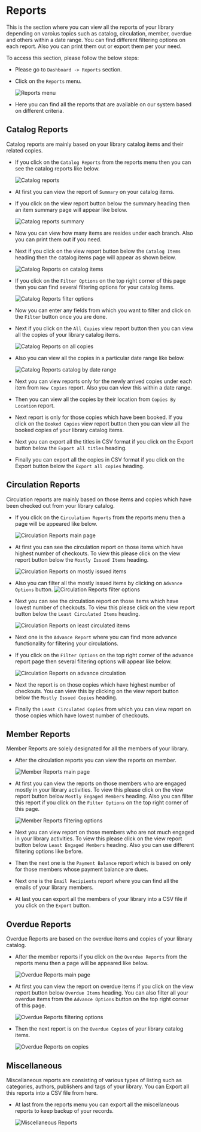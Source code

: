 # Reports

This is the section where you can view all the reports of your library depending on varoius topics such as catalog, circulation, member, overdue and others within a date range. You can find different filtering options on each report. Also you can print them out or export them per your need. 

To access this section, please follow the below steps:

* Please go to `Dashboard -> Reports` section.
* Click on the `Reports` menu.

	![Reports menu](img/reports_menu.png)

* Here you can find all the reports that are available on our system based on different criteria.

## Catalog Reports

Catalog reports are mainly based on your library catalog items and their related copies.

* If you click on the `Catalog Reports` from the reports menu then you can see the catalog reports like below.

	![Catalog reports](img/report_on_catalog.png)

* At first you can view the report of `Summary` on your catalog items. 
* If you click on the view report button below the summary heading then an item summary page will appear like below.

	![Catalog reports summary](img/reports_on_catalog_summary.png)

* Now you can view how many items are resides under each branch. Also you can print them out if you need.
* Next if you click on the view report button below the `Catalog Items` heading then the catalog items page will appear as shown below.

	![Catalog Reports on catalog items](img/reports_on_catalog_item.png)

* If you click on the `Filter Options` on the top right corner of this page then you can find several filtering options for your catalog items.

	![Catalog Reports filter options](img/reports_on_catalog_filter_options.png)

* Now you can enter any fields from which you want to filter and click on the `Filter` button once you are done.
* Next if you click on the `All Copies` view report button then you can view all the copies of your library catalog items.

	![Catalog Reports on all copies](img/reports_on_all_copies.png)

* Also you can view all the copies in a particular date range like below.

	![Catalog Reports catalog by date range](img/reports_on_all_copies_by_date.png)

* Next you can view reports only for the newly arrived copies under each item from `New Copies` report. Also you can view this within a date range.
* Then you can view all the copies by their location from `Copies By Location` report.
* Next report is only for those copies which have been booked. If you click on the `Booked Copies` view report button then you can view all the booked copies of your library catalog items.
* Next you can export all the titles in CSV format if you click on the Export button below the `Export all titles` heading.
* Finally you can export all the copies in CSV format if you click on the Export button below the `Export all copies` heading.


## Circulation Reports

Circulation reports are mainly based on those items and copies which have been checked out from your library catalog.

* If you click on the `Circulation Reports` from the reports menu then a page will be appeared like below.

	![Circulation Reports main page](img/report_on_circulation.png)

* At first you can see the circulation report on those items which have highest number of checkouts. To view this please click on the view report button below the `Mostly Issued Items` heading.

	![Circulation Reports on mostly issued items](img/report_on_mostly_issued_item.png)

* Also you can filter all the mostly issued items by clicking on `Advance Options` button.
	![Circulation Reports filter options](img/reports_circulation_filter_options.png)

* Next you can see the circulation report on those items which have lowest number of checkouts. To view this please click on the view report button below the `Least Circulated Items` heading.

	![Circulation Reports on least circulated items](img/report_on_least_circulated_item.png)

* Next one is the `Advance Report` where you can find more advance functionality for filtering your circulations.
* If you click on the `Filter Options` on the top right corner of the advance report page then several filtering options will appear like below.

	![Circulation Reports on advance circulation](img/reports_on_advance_circulation.png)
	
* Next the report is on those copies which have highest number of checkouts. You can view this by clicking on the view report button below the `Mostly Issued Copies` heading.
* Finally the `Least Circulated Copies` from which you can view report on those copies which have lowest number of checkouts.

## Member Reports

Member Reports are solely designated for all the members of your library. 

* After the circulation reports you can view the reports on member.

	![Member Reports main page](img/report_on_member.png)

* At first you can view the reports on those members who are engaged mostly in your library activities. To view this please click on the view report button below `Mostly Engaged Members` heading. Also you can filter this report if you click on the `Filter Options` on the top right corner of this page.

	![Member Reports filtering options](img/reports_on_member_filtering_options.png)
 
* Next you can view report on those members who are not much engaged in your library activities. To view this please click on the view report button below `Least Engaged Members` heading. Also you can use different filtering options like before.
* Then the next one is the `Payment Balance` report which is based on only for those members whose payment balance are dues.
* Next one is the `Email Recipients` report where you can find all the emails of your library members.
* At last you can export all the members of your library into a CSV file if you click on the `Export` button.

## Overdue Reports

Overdue Reports are based on the overdue items and copies of your library catalog.

* After the member reports if you click on the `Overdue Reports` from the reports menu then a page will be appeared like below.

	![Overdue Reports main page](img/report_on_overdue.png)

* At first you can view the report on overdue items if you click on the view report button below `Overdue Items` heading. You can also filter all your overdue items from the `Advance Options` button on the top right corner of this page.

	![Overdue Reports filtering options](img/reports_on_overdue_filtering_options.png)

* Then the next report is on the `Overdue Copies` of your library catalog items.
	
	![Overdue Reports on copies](img/reports_on_overdue_copies.png)

## Miscellaneous

Miscellaneous reports are consisting of various types of listing such as categories, authors, publishers and tags of your library. You can Export all this reports into a CSV file from here.

* At last from the reports menu you can export all the miscellaneous reports to keep backup of your records.

	![Miscellaneous Reports](img/reports_on_miscellaneous.png)